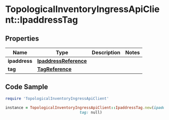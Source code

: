 # TopologicalInventoryIngressApiClient::IpaddressTag

## Properties

Name | Type | Description | Notes
------------ | ------------- | ------------- | -------------
**ipaddress** | [**IpaddressReference**](IpaddressReference.md) |  | 
**tag** | [**TagReference**](TagReference.md) |  | 

## Code Sample

```ruby
require 'TopologicalInventoryIngressApiClient'

instance = TopologicalInventoryIngressApiClient::IpaddressTag.new(ipaddress: null,
                                 tag: null)
```


